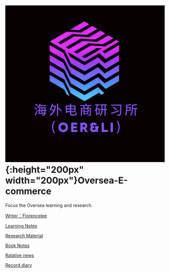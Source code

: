 #  ![alt text](/icon/image/logo.png){:height="200px" width="200px"}Oversea-E-commerce
<p>Focus the Oversea learning and research.<p>
<a href='/Users/limengjiao/Desktop/Oversea-E-commerce/pages/Writer-page/index.html'><p>Writer：Florencelee<p><a>
<a href='/Users/limengjiao/Desktop/Oversea-E-commerce/pages/Learning-notes/index.html'><p>Learning Notes<p><a>
<a href='/Users/limengjiao/Desktop/Oversea-E-commerce/pages/Research-Material/index.html'><p>Research Material<p><a>
<a href='/Users/limengjiao/Desktop/Oversea-E-commerce/pages/Book-notes/index.html'><p>Book Notes<p><a>
<a href='/Users/limengjiao/Desktop/Oversea-E-commerce/pages/Relative-news/index.html'><p>Ralative news<p><a>
<a href='/Users/limengjiao/Desktop/Oversea-E-commerce/pages/Record-diarys/index.html'><p>Record diary<p><a>
